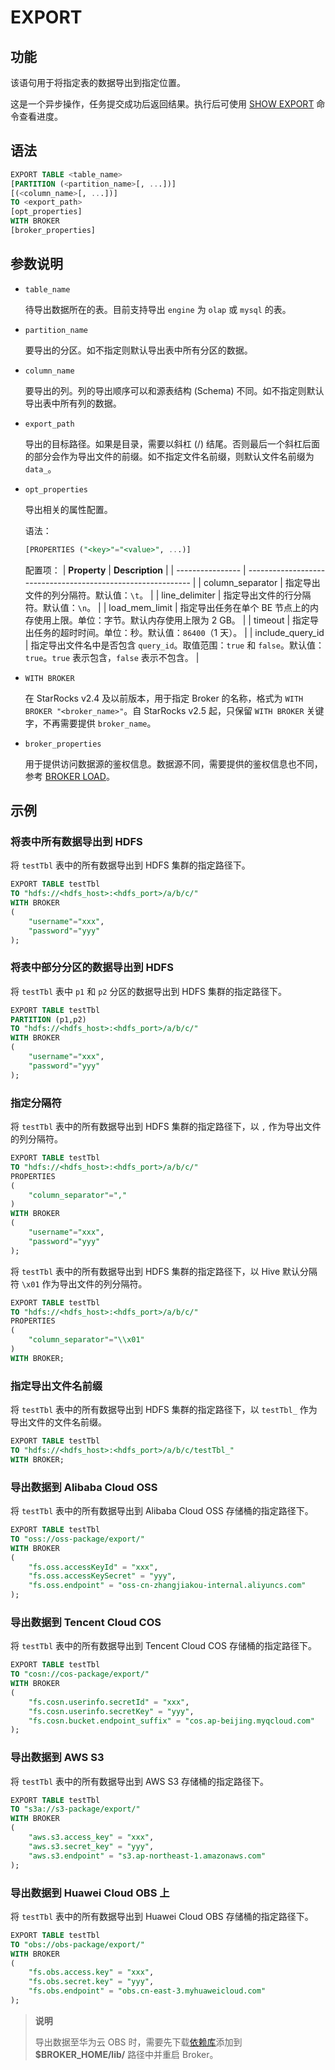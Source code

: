 # EXPORT

## 功能

该语句用于将指定表的数据导出到指定位置。

这是一个异步操作，任务提交成功后返回结果。执行后可使用 [SHOW EXPORT](../../../sql-reference/sql-statements/data-manipulation/SHOW%20EXPORT.md) 命令查看进度。

## 语法

```sql
EXPORT TABLE <table_name>
[PARTITION (<partition_name>[, ...])]
[(<column_name>[, ...])]
TO <export_path>
[opt_properties]
WITH BROKER
[broker_properties]
```

## 参数说明

- `table_name`

  待导出数据所在的表。目前支持导出 `engine` 为 `olap` 或 `mysql` 的表。

- `partition_name`

  要导出的分区。如不指定则默认导出表中所有分区的数据。

- `column_name`

  要导出的列。列的导出顺序可以和源表结构 (Schema) 不同。如不指定则默认导出表中所有列的数据。

- `export_path`

  导出的目标路径。如果是目录，需要以斜杠 (/) 结尾。否则最后一个斜杠后面的部分会作为导出文件的前缀。如不指定文件名前缀，则默认文件名前缀为 `data_`。

- `opt_properties`

  导出相关的属性配置。

  语法：

  ```sql
  [PROPERTIES ("<key>"="<value>", ...)]
  ```

  配置项：
  | **Property**     | **Description**                                              |
  | ---------------- | ------------------------------------------------------------ |
  | column_separator | 指定导出文件的列分隔符。默认值：`\t`。                            |
  | line_delimiter   | 指定导出文件的行分隔符。默认值：`\n`。                            |
  | load_mem_limit   | 指定导出任务在单个 BE 节点上的内存使用上限。单位：字节。默认内存使用上限为 2 GB。 |
  | timeout          | 指定导出任务的超时时间。单位：秒。默认值：`86400`（1 天）。     |
  | include_query_id | 指定导出文件名中是否包含 `query_id`。取值范围：`true` 和 `false`。默认值：`true`。`true` 表示包含，`false` 表示不包含。   |

- `WITH BROKER`

  在 StarRocks v2.4 及以前版本，用于指定 Broker 的名称，格式为 `WITH BROKER "<broker_name>"`。自 StarRocks v2.5 起，只保留 `WITH BROKER` 关键字，不再需要提供 `broker_name`。

- `broker_properties`

  用于提供访问数据源的鉴权信息。数据源不同，需要提供的鉴权信息也不同，参考 [BROKER LOAD](../../../sql-reference/sql-statements/data-manipulation/BROKER%20LOAD.md)。

## 示例

### 将表中所有数据导出到 HDFS

将 `testTbl` 表中的所有数据导出到 HDFS 集群的指定路径下。

```sql
EXPORT TABLE testTbl 
TO "hdfs://<hdfs_host>:<hdfs_port>/a/b/c/" 
WITH BROKER
(
    "username"="xxx",
    "password"="yyy"
);
```

### 将表中部分分区的数据导出到 HDFS

将 `testTbl` 表中 `p1` 和 `p2` 分区的数据导出到 HDFS 集群的指定路径下。

```sql
EXPORT TABLE testTbl
PARTITION (p1,p2) 
TO "hdfs://<hdfs_host>:<hdfs_port>/a/b/c/" 
WITH BROKER
(
    "username"="xxx",
    "password"="yyy"
);
```

### 指定分隔符

将 `testTbl` 表中的所有数据导出到 HDFS 集群的指定路径下，以 `,` 作为导出文件的列分隔符。

```sql
EXPORT TABLE testTbl 
TO "hdfs://<hdfs_host>:<hdfs_port>/a/b/c/" 
PROPERTIES
(
    "column_separator"=","
) 
WITH BROKER
(
    "username"="xxx",
    "password"="yyy"
);
```

将 `testTbl` 表中的所有数据导出到 HDFS 集群的指定路径下，以 Hive 默认分隔符 `\x01` 作为导出文件的列分隔符。

```sql
EXPORT TABLE testTbl 
TO "hdfs://<hdfs_host>:<hdfs_port>/a/b/c/" 
PROPERTIES
(
    "column_separator"="\\x01"
) 
WITH BROKER;
```

### 指定导出文件名前缀

将 `testTbl` 表中的所有数据导出到 HDFS 集群的指定路径下，以 `testTbl_` 作为导出文件的文件名前缀。

```sql
EXPORT TABLE testTbl 
TO "hdfs://<hdfs_host>:<hdfs_port>/a/b/c/testTbl_" 
WITH BROKER;
```

### 导出数据到 Alibaba Cloud OSS

将 `testTbl` 表中的所有数据导出到 Alibaba Cloud OSS 存储桶的指定路径下。

```sql
EXPORT TABLE testTbl 
TO "oss://oss-package/export/"
WITH BROKER
(
    "fs.oss.accessKeyId" = "xxx",
    "fs.oss.accessKeySecret" = "yyy",
    "fs.oss.endpoint" = "oss-cn-zhangjiakou-internal.aliyuncs.com"
);
```

### 导出数据到 Tencent Cloud COS

将 `testTbl` 表中的所有数据导出到 Tencent Cloud COS 存储桶的指定路径下。

```sql
EXPORT TABLE testTbl 
TO "cosn://cos-package/export/"
WITH BROKER
(
    "fs.cosn.userinfo.secretId" = "xxx",
    "fs.cosn.userinfo.secretKey" = "yyy",
    "fs.cosn.bucket.endpoint_suffix" = "cos.ap-beijing.myqcloud.com"
);
```

### 导出数据到 AWS S3

将 `testTbl` 表中的所有数据导出到 AWS S3 存储桶的指定路径下。

```sql
EXPORT TABLE testTbl 
TO "s3a://s3-package/export/"
WITH BROKER
(
    "aws.s3.access_key" = "xxx",
    "aws.s3.secret_key" = "yyy",
    "aws.s3.endpoint" = "s3.ap-northeast-1.amazonaws.com"
);
```

### 导出数据到 Huawei Cloud OBS 上

将 `testTbl` 表中的所有数据导出到 Huawei Cloud OBS 存储桶的指定路径下。

```sql
EXPORT TABLE testTbl 
TO "obs://obs-package/export/"
WITH BROKER
(
    "fs.obs.access.key" = "xxx",
    "fs.obs.secret.key" = "yyy",
    "fs.obs.endpoint" = "obs.cn-east-3.myhuaweicloud.com"
);
```

> **说明**
>
> 导出数据至华为云 OBS 时，需要先下载[依赖库](https://github.com/huaweicloud/obsa-hdfs/releases/download/v45/hadoop-huaweicloud-2.8.3-hw-45.jar)添加到 **$BROKER_HOME/lib/** 路径中并重启 Broker。
